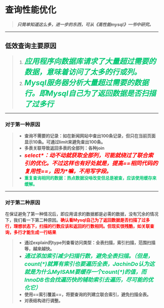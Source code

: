 # 查询性能优化

> ***只简单知道这么多，进一步的东西，可从《高性能mysql》一书中研究。***

------



## 低效查询主要原因

> 1. <font color='#02C874' size = 5>***应用程序向数据库请求了大量超过需要的数据，意味着访问了太多的行或列。***</font>
> 2. <font color='#02C874' size=5>***Mysql服务器分析大量超过需要的数据行。即Mysql自己为了返回数据是否扫描了过多行***</font>

------

### 对于第一种原因

> - **查询不需要的记录：如在新闻网站中查出100条记录，但只在当前页面显示10条。可通过limit来避免查出100条。**
> - **多表关联导致返回多表的全部列：各种join**
> - <font color='red' size=4>***select\*：动不动就获取全部列，可能就绕过了联合索引的优化。不过这样也有好处就是，提高==相同代码的复用性==，因为\*嘛，不用写字段。***</font>
> - <font color='#02C874'>**重复查询相同的数据：热点数据没啥改变但总是被查，应该使用缓存来缓解。**</font>

------

### 对于第二种原因

在保证避免了第一种情况后，即应用请求的数据都是必需的数据，没有冗余的情况下，我们看一下第二种原因。<font color='red'>**确认看Mysql自己为了返回数据是否扫描了过多行，理想状态下，扫描的行数应该和返回的行数相同。但现实很残酷，如关联查询，多行才能生成一行结果**</font>

> - **通过explain的type列查看访问类型：全表扫描，索引扫描，范围扫描等，越来越快。**
> - <font color='#02C874' size=4>***通过添加索引减少扫描行数，避免全表扫描。（但是，count(\*)就算有索引也要遍历全表，JachinDo认为这就是为什么MyISAM要缓存一个count(\*)的值，而InnoDB也会找遍历快的辅助索引去遍历，尽可能的优化它）***</font>
> - **使用==索引覆盖==，将要查询的列建立联合索引，避免扫描全表。**
> - **对表结构进行调整。**

